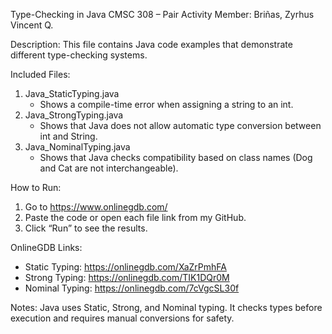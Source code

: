 Type-Checking in Java
CMSC 308 – Pair Activity
Member: Briñas, Zyrhus Vincent Q.

Description:
This file contains Java code examples that demonstrate different type-checking systems.

Included Files:
1. Java_StaticTyping.java
   - Shows a compile-time error when assigning a string to an int.
2. Java_StrongTyping.java
   - Shows that Java does not allow automatic type conversion between int and String.
3. Java_NominalTyping.java
   - Shows that Java checks compatibility based on class names (Dog and Cat are not interchangeable).

How to Run:
1. Go to https://www.onlinegdb.com/  
2. Paste the code or open each file link from my GitHub.
3. Click “Run” to see the results.

OnlineGDB Links:
- Static Typing: https://onlinegdb.com/XaZrPmhFA
- Strong Typing: https://onlinegdb.com/TIK1DQr0M
- Nominal Typing: https://onlinegdb.com/7cVgcSL30f

Notes:
Java uses Static, Strong, and Nominal typing.
It checks types before execution and requires manual conversions for safety.
